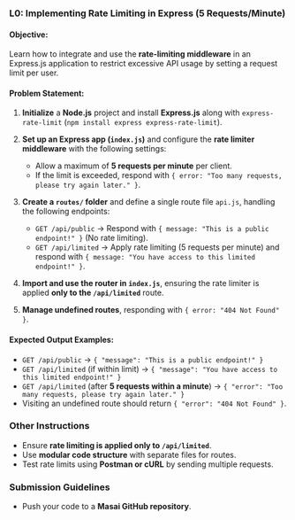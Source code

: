 ### **L0: Implementing Rate Limiting in Express (5 Requests/Minute)**  

#### **Objective:**  
Learn how to integrate and use the **rate-limiting middleware** in an Express.js application to restrict excessive API usage by setting a request limit per user.  

#### **Problem Statement:**  

1. **Initialize** a **Node.js** project and install **Express.js** along with `express-rate-limit` (`npm install express express-rate-limit`).  

2. **Set up an Express app (`index.js`)** and configure the **rate limiter middleware** with the following settings:  
   - Allow a maximum of **5 requests per minute** per client.  
   - If the limit is exceeded, respond with `{ error: "Too many requests, please try again later." }`.  

3. **Create a `routes/` folder** and define a single route file `api.js`, handling the following endpoints:  
   - `GET /api/public` → Respond with `{ message: "This is a public endpoint!" }` (No rate limiting).  
   - `GET /api/limited` → Apply rate limiting (5 requests per minute) and respond with `{ message: "You have access to this limited endpoint!" }`.  

4. **Import and use the router in `index.js`**, ensuring the rate limiter is applied **only to the `/api/limited`** route.  

5. **Manage undefined routes**, responding with `{ error: "404 Not Found" }`.  

#### **Expected Output Examples:**  
- `GET /api/public` → `{ "message": "This is a public endpoint!" }`  
- `GET /api/limited` (if within limit) → `{ "message": "You have access to this limited endpoint!" }`  
- `GET /api/limited` (after **5 requests within a minute**) → `{ "error": "Too many requests, please try again later." }`  
- Visiting an undefined route should return `{ "error": "404 Not Found" }`.  

### **Other Instructions**  
- Ensure **rate limiting is applied only to `/api/limited`**.  
- Use **modular code structure** with separate files for routes.  
- Test rate limits using **Postman or cURL** by sending multiple requests.  

### **Submission Guidelines**  
- Push your code to a **Masai GitHub repository**.  